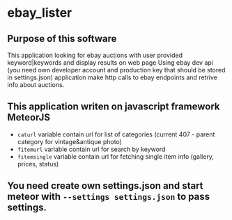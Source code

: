 # ebay_lister

## Purpose of this software
This application looking for ebay auctions with user provided keyword|keywords and display results on web page
Using ebay dev api (you need own developer account and production key that should be stored in settings.json) application
make http calls to ebay endpoints and retrive info about auctions.

## This application writen on javascript framework MeteorJS
- `caturl` variable contain url for list of categories (current 407 - parent category for vintage&antique photo) 
- `fitemurl` variable contain url for search by keyword
- `fitemsingle` variable contain url for fetching single item info (gallery, prices, status)
## You need create own settings.json and start meteor with `--settings settings.json` to pass settings.
